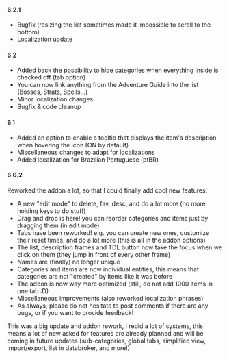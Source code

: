 #### **6.2.1**

- Bugfix (resizing the list sometimes made it impossible to scroll to the bottom)
- Localization update

#### **6.2**

- Added back the possibility to hide categories when everything inside is checked off (tab option)
- You can now link anything from the Adventure Guide into the list (Bosses, Strats, Spells...)
- Minor localization changes
- Bugfix & code cleanup

#### **6.1**

- Added an option to enable a tooltip that displays the item's description when hovering the icon (ON by default)
- Miscellaneous changes to adapt for localizations
- Added localization for Brazilian Portuguese (ptBR)

#### **6.0.2**

Reworked the addon a lot, so that I could finally add cool new features:

- A new "edit mode" to delete, fav, desc, and do a lot more (no more holding keys to do stuff)
- Drag and drop is here! you can reorder categories and items just by dragging them (in edit mode)
- Tabs have been reworked! e.g. you can create new ones, customize their reset times, and do a lot more (this is all in the addon options)
- The list, description frames and TDL button now take the focus when we click on them (they jump in front of every other frame)
- Names are (finally) no longer unique
- Categories and items are now individual entities, this means that categories are not "created" by items like it was before
- The addon is now way more optimized (still, do not add 1000 items in one tab :D)
- Miscellaneous improvements (also reworked localization phrases)
- As always, please do not hesitate to post comments if there are any bugs, or if you want to provide feedback!

This was a big update and addon rework, I redid a lot of systems, this means a lot of new asked for features are already planned and will be coming in future updates (sub-categories, global tabs, simplified view, import/export, list in databroker, and more!)
